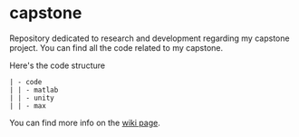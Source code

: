 # capstone
Repository dedicated to research and development regarding my capstone project. You can find all the code related to my capstone.   

Here's the code structure
```
| - code
| | - matlab
| | - unity
| | - max
```
You can find more info on the [wiki page](https://github.com/mklasinc/capstone/wiki).
